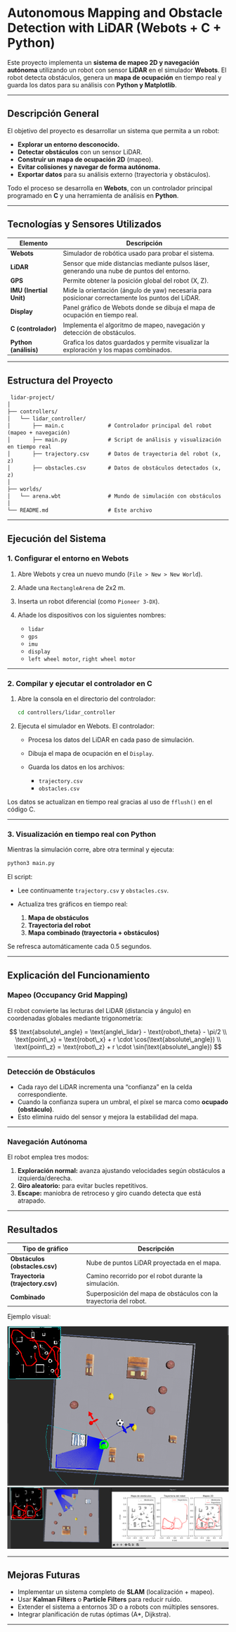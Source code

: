 
# Autonomous Mapping and Obstacle Detection with LiDAR (Webots + C + Python)

Este proyecto implementa un **sistema de mapeo 2D y navegación autónoma** utilizando un robot con sensor **LiDAR** en el simulador **Webots**.
El robot detecta obstáculos, genera un **mapa de ocupación** en tiempo real y guarda los datos para su análisis con **Python y Matplotlib**.

---

## Descripción General

El objetivo del proyecto es desarrollar un sistema que permita a un robot:

* **Explorar un entorno desconocido.**
* **Detectar obstáculos** con un sensor LiDAR.
* **Construir un mapa de ocupación 2D** (mapeo).
* **Evitar colisiones y navegar de forma autónoma.**
* **Exportar datos** para su análisis externo (trayectoria y obstáculos).

Todo el proceso se desarrolla en **Webots**, con un controlador principal programado en **C** y una herramienta de análisis en **Python**.

---

## Tecnologías y Sensores Utilizados

| Elemento                | Descripción                                                                                       |
| ----------------------- | ------------------------------------------------------------------------------------------------- |
| **Webots**              | Simulador de robótica usado para probar el sistema.                                               |
| **LiDAR**               | Sensor que mide distancias mediante pulsos láser, generando una nube de puntos del entorno.       |
| **GPS**                 | Permite obtener la posición global del robot (X, Z).                                              |
| **IMU (Inertial Unit)** | Mide la orientación (ángulo de yaw) necesaria para posicionar correctamente los puntos del LiDAR. |
| **Display**             | Panel gráfico de Webots donde se dibuja el mapa de ocupación en tiempo real.                      |
| **C (controlador)**     | Implementa el algoritmo de mapeo, navegación y detección de obstáculos.                           |
| **Python (análisis)**   | Grafica los datos guardados y permite visualizar la exploración y los mapas combinados.           |

---

## Estructura del Proyecto

```
 lidar-project/
│
├── controllers/
│   └── lidar_controller/
│       ├── main.c              # Controlador principal del robot (mapeo + navegación)
│       ├── main.py             # Script de análisis y visualización en tiempo real
│       ├── trajectory.csv      # Datos de trayectoria del robot (x, z)
│       ├── obstacles.csv       # Datos de obstáculos detectados (x, z)
│
├── worlds/
│   └── arena.wbt               # Mundo de simulación con obstáculos
│
└── README.md                   # Este archivo
```

---

##  Ejecución del Sistema

###  1. Configurar el entorno en Webots

1. Abre Webots y crea un nuevo mundo (`File > New > New World`).
2. Añade una `RectangleArena` de 2x2 m.
3. Inserta un robot diferencial (como `Pioneer 3-DX`).
4. Añade los dispositivos con los siguientes nombres:

   * `lidar`
   * `gps`
   * `imu`
   * `display`
   * `left wheel motor`, `right wheel motor`

---

###  2. Compilar y ejecutar el controlador en C

1. Abre la consola en el directorio del controlador:

   ```bash
   cd controllers/lidar_controller
   ```
2. Ejecuta el simulador en Webots.
   El controlador:

   * Procesa los datos del LiDAR en cada paso de simulación.
   * Dibuja el mapa de ocupación en el `Display`.
   * Guarda los datos en los archivos:

     * `trajectory.csv`
     * `obstacles.csv`

Los datos se actualizan en tiempo real gracias al uso de `fflush()` en el código C.

---

###  3. Visualización en tiempo real con Python

Mientras la simulación corre, abre otra terminal y ejecuta:

```bash
python3 main.py
```

El script:

* Lee continuamente `trajectory.csv` y `obstacles.csv`.
* Actualiza tres gráficos en tiempo real:

  1. **Mapa de obstáculos**
  2. **Trayectoria del robot**
  3. **Mapa combinado (trayectoria + obstáculos)**

 Se refresca automáticamente cada 0.5 segundos.

---

##  Explicación del Funcionamiento

###  Mapeo (Occupancy Grid Mapping)

El robot convierte las lecturas del LiDAR (distancia y ángulo) en coordenadas globales mediante trigonometría:

$$
\text{absolute\_angle} = \text{angle\_lidar} - \text{robot\_theta} - \pi/2 \\
\text{point\_x} = \text{robot\_x} + r \cdot \cos(\text{absolute\_angle}) \\
\text{point\_z} = \text{robot\_z} + r \cdot \sin(\text{absolute\_angle})
$$


---

###  Detección de Obstáculos

* Cada rayo del LiDAR incrementa una “confianza” en la celda correspondiente.
* Cuando la confianza supera un umbral, el píxel se marca como **ocupado (obstáculo)**.
* Esto elimina ruido del sensor y mejora la estabilidad del mapa.

---

###  Navegación Autónoma

El robot emplea tres modos:

1. **Exploración normal:** avanza ajustando velocidades según obstáculos a izquierda/derecha.
2. **Giro aleatorio:** para evitar bucles repetitivos.
3. **Escape:** maniobra de retroceso y giro cuando detecta que está atrapado.

---

## Resultados

| Tipo de gráfico                  | Descripción                                                        |
| -------------------------------- | ------------------------------------------------------------------ |
| **Obstáculos (obstacles.csv)**   | Nube de puntos LiDAR proyectada en el mapa.                        |
| **Trayectoria (trajectory.csv)** | Camino recorrido por el robot durante la simulación.               |
| **Combinado**                    | Superposición del mapa de obstáculos con la trayectoria del robot. |

Ejemplo visual:

![Mapa Combinado](./img/robot.png)
![Mapa Combinado](./img/captura_en_tiempo_real.png)

---

##  Mejoras Futuras

* Implementar un sistema completo de **SLAM** (localización + mapeo).
* Usar **Kalman Filters** o **Particle Filters** para reducir ruido.
* Extender el sistema a entornos 3D o a robots con múltiples sensores.
* Integrar planificación de rutas óptimas (A*, Dijkstra).

---



